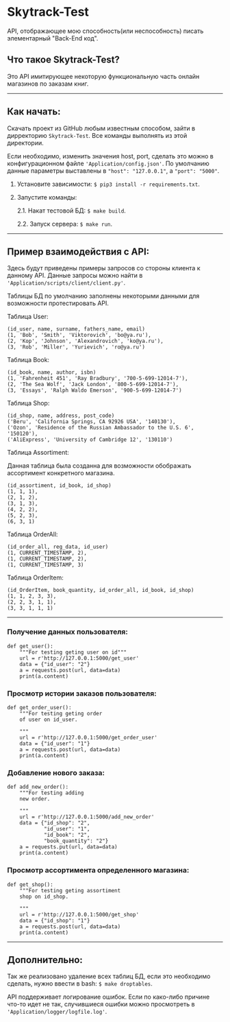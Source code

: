 # Skytrack-Test
API, отображающее мою способность(или неспособность) писать элементарный "Back-End код".

## Что такое Skytrack-Test?
Это API имитирующее некоторую функциональную часть онлайн магазинов по заказам книг.
***
## Как начать:

Скачать проект из GitHub любым известным способом, зайти в дирректорию `Skytrack-Test`. Все команды выполнять из этой директории.

Если необходимо, изменить значения host, port, сделать это можно в конфигурационном файле `'Application/config.json'`.
По умолчанию данные параметры выставлены в `"host": "127.0.0.1"`, a `"port": "5000"`.

1. Установите зависимости: `$ pip3 install -r requirements.txt`.
2. Запустите команды: 

   2.1. Накат тестовой БД: `$ make build`.

   2.2. Запуск сервера: `$ make run`.
***
## Пример взаимодействия с API:
Здесь будут приведены примеры запросов со стороны клиента к данному API. Данные запросы можно найти в `'Application/scripts/client/client.py'`.

Таблицы БД по умолчанию заполнены некоторыми данными для возможности протестировать API.

Таблица User:
```
(id_user, name, surname, fathers_name, email)
(1, 'Bob', 'Smith', 'Viktorovich', 'bo@ya.ru'),
(2, 'Kop', 'Johnson', 'Alexandrovich', 'ko@ya.ru'),
(3, 'Rob', 'Miller', 'Yurievich', 'ro@ya.ru')
```
Таблица Book:
```
(id_book, name, author, isbn)
(1, 'Fahrenheit 451', 'Ray Bradbury', '700-5-699-12014-7'),
(2, 'The Sea Wolf', 'Jack London', '800-5-699-12014-7'),
(3, 'Essays', 'Ralph Waldo Emerson', '900-5-699-12014-7')
```
Таблица Shop:
```
(id_shop, name, address, post_code)
('Beru', 'California Springs, CA 92926 USA', '140130'),
('Ozon', 'Residence of the Russian Ambassador to the U.S. 6', '150120'),
('AliExpress', 'University of Cambridge 12', '130110')
```
Таблица Assortiment:

Данная таблица была созданна для возможности обображать ассортимент конкретного магазина.
```
(id_assortiment, id_book, id_shop)
(1, 1, 1),
(2, 1, 2),
(3, 1, 3),
(4, 2, 2),
(5, 2, 3),
(6, 3, 1)
```
Таблица OrderAll:
```
(id_order_all, reg_data, id_user)
(1, CURRENT_TIMESTAMP, 2),
(1, CURRENT_TIMESTAMP, 2),
(1, CURRENT_TIMESTAMP, 3)
```
Таблица OrderItem:
```
(id_OrderItem, book_quantity, id_order_all, id_book, id_shop)
(1, 1, 2, 3, 3),
(2, 2, 3, 1, 1),
(3, 3, 1, 1, 1)
```
***

### Получение данных пользователя:
```
def get_user():
    """For testing geting user on id"""
    url = r'http://127.0.0.1:5000/get_user'
    data = {"id_user": "2"}
    a = requests.post(url, data=data)
    print(a.content)
```

### Просмотр истории заказов пользователя:
```
def get_order_user():
    """For testing geting order 
    of user on id_user.
    
    """
    url = r'http://127.0.0.1:5000/get_order_user'
    data = {"id_user": "1"}
    a = requests.post(url, data=data)
    print(a.content)
```

### Добавление нового заказа:
```
def add_new_order():
    """For testing adding 
    new order.
    
    """
    url = r'http://127.0.0.1:5000/add_new_order'
    data = {"id_shop": "2",
            "id_user": "1",
            "id_book": "2",
            "book_quantity": "2"}
    a = requests.put(url, data=data)
    print(a.content)
```

### Просмотр ассортимента определенного магазина:
```
def get_shop():
    """For testing geting assortiment 
    shop on id_shop.
    
    """
    url = r'http://127.0.0.1:5000/get_shop'
    data = {"id_shop": "1"}
    a = requests.post(url, data=data)
    print(a.content)
```
***
## Дополнительно:

Так же реализовано удаление всех таблиц БД, если это необходимо сделать, нужно ввести в bash: `$ make droptables`.
 
API поддерживает логирование ошибок. Если по како-либо причине что-то идет не так, случившиеся ошибки можно просмотреть в `'Application/logger/logfile.log'`.
